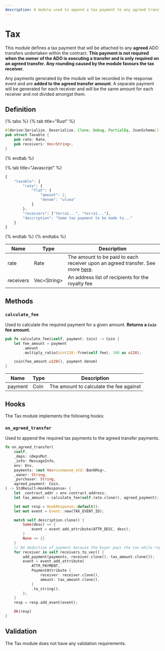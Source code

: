 ```yaml
---
description: A module used to append a tax payment to any agreed transfer.
---
```


# Tax

This module defines a tax payment that will be attached to any **agreed** ADO transfers undertaken within the contract. **This payment is not required when the owner of the ADO is executing a transfer and is only required on an agreed transfer.** **Any rounding caused by the module favours the tax receiver.**

Any payments generated by the module will be recorded in the response event and are **added to the agreed transfer amount**. A separate payment will be generated for each receiver and will be the same amount for each receiver and not divided amongst them.

## Definition

{% tabs %}
{% tab title="Rust" %}
```rust
#[derive(Serialize, Deserialize, Clone, Debug, PartialEq, JsonSchema)]
pub struct Taxable {
    pub rate: Rate,
    pub receivers: Vec<String>,
}

```
{% endtab %}

{% tab title="Javascript" %}
```javascript
{
    "taxable": {
        "rate": {
            "flat": {
                "amount": 2,
                "denom": "uluna"
            }
        },
        "receivers": ["terra1...", "terra1..."],
        "description": "Some tax payment to be made to..."
    }
}
```
{% endtab %}
{% endtabs %}

| Name      | Type         | Description                                                                                                                                 |
| --------- | ------------ | ------------------------------------------------------------------------------------------------------------------------------------------- |
| rate      | Rate         | The amount to be paid to each receiver upon an agreed transfer. See more [here](https://docs.andromedaprotocol.io/andromeda/modules#rates). |
| receivers | Vec\<String> | An address list of recipients for the royalty fee                                                                                           |

## Methods

### `calculate_fee`

Used to calculate the required payment for a given amount. **Returns a `Coin` fee amount.**

```rust
pub fn calculate_fee(&self, payment: Coin) -> Coin {
    let fee_amount = payment
        .amount
        .multiply_ratio(Uint128::from(self.fee), 100 as u128);

    coin(fee_amount.u128(), payment.denom)
}
```

| Name    | Type | Description                             |
| ------- | ---- | --------------------------------------- |
| payment | Coin | The amount to calculate the fee against |

## Hooks

The Tax module implements the following hooks:

### `on_agreed_transfer`

Used to append the required tax payments to the agreed transfer payments.

```rust
fn on_agreed_transfer(
    &self,
    _deps: &DepsMut,
    _info: MessageInfo,
    env: Env,
    payments: &mut Vec<cosmwasm_std::BankMsg>,
    _owner: String,
    _purchaser: String,
    agreed_payment: Coin,
) -> StdResult<HookResponse> {
    let _contract_addr = env.contract.address;
    let tax_amount = calculate_fee(self.rate.clone(), agreed_payment);

    let mut resp = HookResponse::default();
    let mut event = Event::new(TAX_EVENT_ID);

    match self.description.clone() {
        Some(desc) => {
            event = event.add_attribute(ATTR_DESC, desc);
        }
        None => {}
    }
    // No deduction of payment because the buyer pays the tax while royalties are paid by seller [ROY-01]
    for receiver in self.receivers.to_vec() {
        add_payment(payments, receiver.clone(), tax_amount.clone());
        event = event.add_attribute(
            ATTR_PAYMENT,
            PaymentAttribute {
                receiver: receiver.clone(),
                amount: tax_amount.clone(),
            }
            .to_string(),
        );
    }
    resp = resp.add_event(event);

    Ok(resp)
}
```

## Validation

The Tax module does not have any validation requirements.
